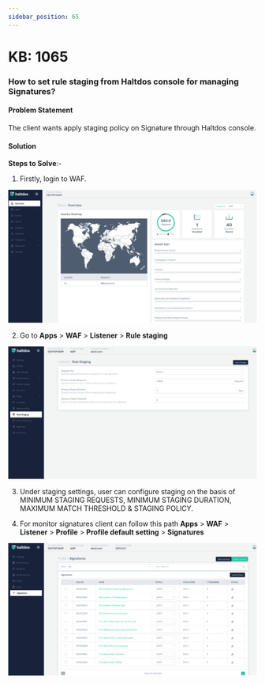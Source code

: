 ```yaml
---
sidebar_position: 65
---
```


# KB: 1065

### **How to set rule staging from Haltdos console for managing Signatures?**

#### **Problem Statement**

The client wants apply staging policy on Signature through Haltdos console.

#### **Solution**

**Steps to Solve**:-

1. Firstly, login to WAF.

![kb-1065](/img/waf/kb/v2/overview_kb_1065_1.png)

2. Go to **Apps** > **WAF** > **Listener** > **Rule staging**

![kb-1065](/img/waf/kb/v2/rule_kb_1065_2.png)

3. Under staging settings, user can configure staging on the basis of MINIMUM STAGING REQUESTS, MINIMUM STAGING DURATION, MAXIMUM MATCH THRESHOLD & STAGING POLICY.

4. For monitor signatures client can follow this path **Apps** > **WAF** > **Listener** > **Profile** > **Profile default setting** > **Signatures**

![kb-1065](/img/waf/kb/v2/signature_kb_1065_3.png)
